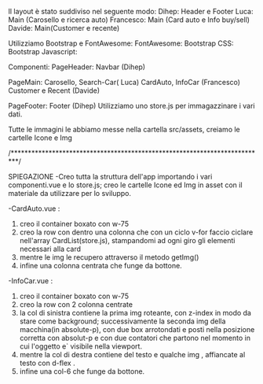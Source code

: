 Il layout è stato suddiviso nel seguente modo: 
Dihep: Header e Footer 
Luca: Main (Carosello e ricerca auto) 
Francesco: Main (Card auto e Info buy/sell) 
Davide: Main(Customer e recente)

Utilizziamo Bootstrap e FontAwesome: FontAwesome: <script src="https://kit.fontawesome.com/ee64cb3605.js" crossorigin="anonymous"></script> Bootstrap CSS: Bootstrap Javascript: <script src="https://cdn.jsdelivr.net/npm/bootstrap@5.2.3/dist/js/bootstrap.bundle.min.js" integrity="sha384-kenU1KFdBIe4zVF0s0G1M5b4hcpxyD9F7jL+jjXkk+Q2h455rYXK/7HAuoJl+0I4" crossorigin="anonymous"></script>

Componenti: PageHeader: Navbar (Dihep)

PageMain: Carosello, Search-Car( Luca)
          CardAuto, InfoCar (Francesco)
          Customer e Recent (Davide)

PageFooter: Footer (Dihep)
Utilizziamo uno store.js per immagazzinare i vari dati.

Tutte le immagini le abbiamo messe nella cartella src/assets, creiamo le cartelle Icone e Img


/**************************************************************************/

SPIEGAZIONE
-Creo tutta la struttura dell'app importando i vari componenti.vue e lo store.js; creo le cartelle Icone ed Img in asset con il materiale da utilizzare per lo sviluppo.

-CardAuto.vue : 
1. creo il container boxato con w-75
2. creo la row con dentro una colonna che con un ciclo v-for faccio ciclare nell'array CardList(store.js), stampandomi ad ogni giro gli elementi necessari alla card
3. mentre le img le recupero attraverso il metodo getImg()
4. infine una colonna centrata che funge da bottone.

-InfoCar.vue : 
1. creo il container boxato con w-75
2. creo la row con 2 colonna centrate 
3. la col di sinistra contiene la prima img roteante, con z-index in modo da stare come background; successivamente la seconda img della macchina(in absolute-p), con due box arrotondati e posti nella posizione corretta con absolut-p e con due contatori che partono nel momento in cui l'oggetto e` visibile nella viewport.
4. mentre la col di destra contiene del testo e qualche img , affiancate al testo con d-flex .
5. infine una col-6 che funge da bottone.